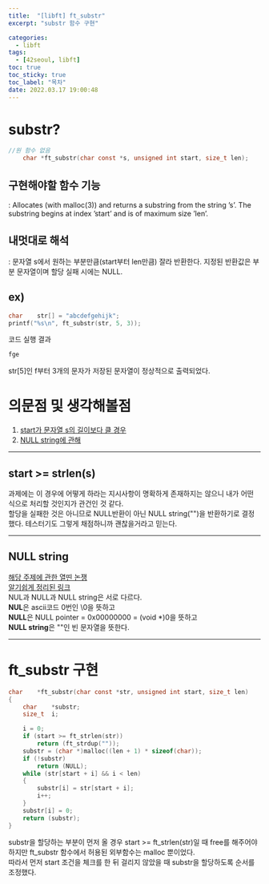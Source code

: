 ```yaml
---
title:  "[libft] ft_substr"
excerpt: "substr 함수 구현"

categories:
  - libft
tags:
  - [42seoul, libft]
toc: true
toc_sticky: true
toc_label: "목차"
date: 2022.03.17 19:00:48
---
```


# substr?

```c
//원 함수 없음
    char *ft_substr(char const *s, unsigned int start, size_t len);
```

## 구현해야할 함수 기능    
:  Allocates (with malloc(3)) and returns a substring from the string ’s’. The substring begins at index ’start’ and is of maximum size ’len’.    

## 내멋대로 해석    
:  문자열 s에서 원하는 부분만큼(start부터 len만큼) 잘라 반환한다. 지정된 반환값은 부분 문자열이며 할당 실패 시에는 NULL.   

## ex)    
```c
char	str[] = "abcdefgehijk";
printf("%s\n", ft_substr(str, 5, 3));
```
코드 실행 결과
```c
fge
```
str[5]인 f부터 3개의 문자가 저장된 문자열이 정상적으로 출력되었다.    

# 의문점 및 생각해볼점    
1. [start가 문자열 s의 길이보다 클 경우](#start--strlens)
2. [NULL string에 관해](#null-string)

***

## start >= strlen(s)
과제에는 이 경우에 어떻게 하라는 지시사항이 명확하게 존재하지는 않으니 내가 어떤 식으로 처리할 것인지가 관건인 것 같다.    
할당을 실패한 것은 아니므로 NULL반환이 아닌 NULL string("")을 반환하기로 결정했다. 테스터기도 그렇게 채점하니까 괜찮을거라고 믿는다.    

***

## NULL string
[해당 주제에 관한 열띤 논쟁](https://kldp.org/node/28150)    
[알기쉽게 정리된 링크](https://code4human.tistory.com/116)    
NUL과 NULL과 NULL string은 서로 다르다.    
**NUL**은 ascii코드 0번인 \0을 뜻하고    
**NULL**은 NULL pointer =  0x00000000 = (void *)0을 뜻하고    
**NULL string**은 ""인 빈 문자열을 뜻한다.    

***

# ft_substr 구현

```c
char	*ft_substr(char const *str, unsigned int start, size_t len)
{
	char	*substr;
	size_t	i;

	i = 0;
	if (start >= ft_strlen(str))
		return (ft_strdup(""));
	substr = (char *)malloc((len + 1) * sizeof(char));
	if (!substr)
		return (NULL);
	while (str[start + i] && i < len)
	{
		substr[i] = str[start + i];
		i++;
	}
	substr[i] = 0;
	return (substr);
}
```
substr을 할당하는 부분이 먼저 올 경우 start >= ft_strlen(str)일 때 free를 해주어야하지만 ft_substr 함수에서 허용된 외부함수는 malloc 뿐이었다.    
따라서 먼저 start 조건을 체크를 한 뒤 걸리지 않았을 때 substr을 할당하도록 순서를 조정했다.    

